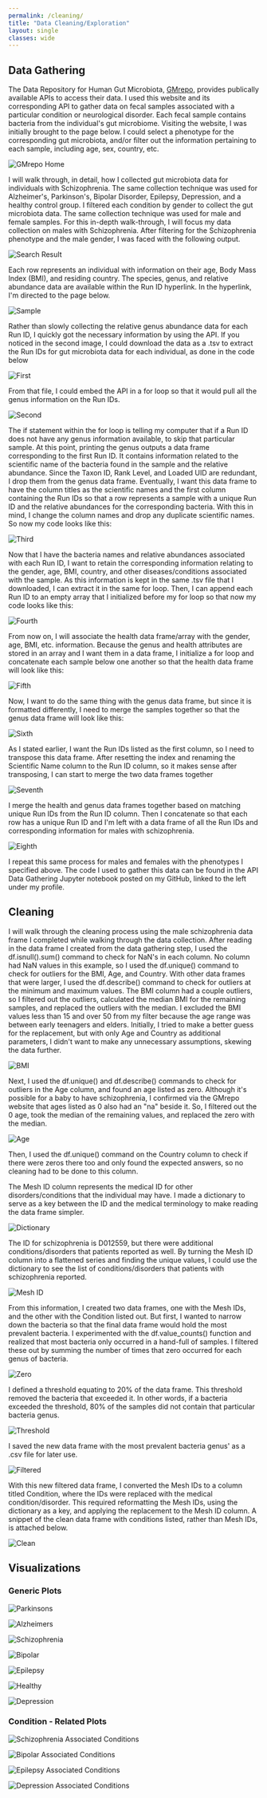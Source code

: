 ```yaml
---
permalink: /cleaning/
title: "Data Cleaning/Exploration"
layout: single
classes: wide
---
```


## Data Gathering 

The Data Repository for Human Gut Microbiota, [GMrepo](https://gmrepo.humangut.info/home), provides publically available APIs to access their data. I used this website and its corresponding API to gather data on fecal samples associated with a particular condition or neurological disorder. Each fecal sample contains bacteria from the individual's gut microbiome. Visiting the website, I was initially brought to the page below. I could select a phenotype for the corresponding gut microbiota, and/or filter out the information pertaining to each sample, including age, sex, country, etc. 

![GMrepo Home](/assets/images/gmrepo_home.jpg) 

I will walk through, in detail, how I collected gut microbiota data for individuals with Schizophrenia. The same collection technique was used for Alzheimer's, Parkinson's, Bipolar Disorder, Epilepsy, Depression, and a healthy control group. I filtered each condition by gender to collect the gut microbiota data. The same collection technique was used for male and female samples. For this in-depth walk-through, I will focus my data collection on males with Schizophrenia. After filtering for the Schizophrenia phenotype and the male gender, I was faced with the following output. 

![Search Result](/assets/images/search_result.jpg) 

Each row represents an individual with information on their age, Body Mass Index (BMI), and residing country. The species, genus, and relative abundance data are available within the Run ID hyperlink. In the hyperlink, I'm directed to the page below. 

![Sample](/assets/images/runid_sample.jpg) 

Rather than slowly collecting the relative genus abundance data for each Run ID, I quickly got the necessary information by using the API. If you noticed in the second image, I could download the data as a .tsv to extract the Run IDs for gut microbiota data for each individual, as done in the code below

![First](/assets/images/firstcode.jpg) 

From that file, I could embed the API in a for loop so that it would pull all the genus information on the Run IDs. 

![Second](/assets/images/secondcode.jpg) 

The if statement within the for loop is telling my computer that if a Run ID does not have any genus information available, to skip that particular sample. At this point, printing the genus outputs a data frame corresponding to the first Run ID. It contains information related to the scientific name of the bacteria found in the sample and the relative abundance. Since the Taxon ID, Rank Level, and Loaded UID are redundant, I drop them from the genus data frame. Eventually, I want this data frame to have the column titles as the scientific names and the first column containing the Run IDs so that a row represents a sample with a unique Run ID and the relative abundances for the corresponding bacteria. With this in mind, I change the column names and drop any duplicate scientific names. So now my code looks like this: 

![Third](/assets/images/thirdcode.jpg) 

Now that I have the bacteria names and relative abundances associated with each Run ID, I want to retain the corresponding information relating to the gender, age, BMI, country, and other diseases/conditions associated with the sample. As this information is kept in the same .tsv file that I downloaded, I can extract it in the same for loop. Then, I can append each Run ID to an empty array that I initialized before my for loop so that now my code looks like this: 

![Fourth](/assets/images/fourthcode.jpg) 

From now on, I will associate the health data frame/array with the gender, age, BMI, etc. information. Because the genus and health attributes are stored in an array and I want them in a data frame, I initialize a for loop and concatenate each sample below one another so that the health data frame will look like this: 

![Fifth](/assets/images/fifthcode.jpg) 

Now, I want to do the same thing with the genus data frame, but since it is formatted differently, I need to merge the samples together so that the genus data frame will look like this: 

![Sixth](/assets/images/sixthcode.jpg) 

As I stated earlier, I want the Run IDs listed as the first column, so I need to transpose this data frame. After resetting the index and renaming the Scientific Name column to the Run ID column, so it makes sense after transposing, I can start to merge the two data frames together 

![Seventh](/assets/images/seventhcode.jpg) 

I merge the health and genus data frames together based on matching unique Run IDs from the Run ID column. Then I concatenate so that each row has a unique Run ID and I'm left with a data frame of all the Run IDs and corresponding information for males with schizophrenia. 

![Eighth](/assets/images/eighthcode.jpg) 

I repeat this same process for males and females with the phenotypes I specified above. The code I used to gather this data can be found in the API Data Gathering Jupyter notebook posted on my GitHub, linked to the left under my profile. 

## Cleaning

I will walk through the cleaning process using the male schizophrenia data frame I completed while walking through the data collection. After reading in the data frame I created from the data gathering step, I used the df.isnull().sum() command to check for NaN's in each column. No column had NaN values in this example, so I used the df.unique() command to check for outliers for the BMI, Age, and Country. With other data frames that were larger, I used the df.describe() command to check for outliers at the minimum and maximum values. The BMI column had a couple outliers, so I filtered out the outliers, calculated the median BMI for the remaining samples, and replaced the outliers with the median. I excluded the BMI values less than 15 and over 50 from my filter because the age range was between early teenagers and elders. Initially, I tried to make a better guess for the replacement, but with only Age and Country as additional parameters, I didn't want to make any unnecessary assumptions, skewing the data further. 

![BMI](/assets/images/bmi_unique.jpg) 

Next, I used the df.unique() and df.describe() commands to check for outliers in the Age column, and found an age listed as zero. Although it's possible for a baby to have schizophrenia, I confirmed via the GMrepo website that ages listed as 0 also had an "na" beside it. So, I filtered out the 0 age, took the median of the remaining values, and replaced the zero with the median. 

![Age](/assets/images/age_unique.jpg) 

Then, I used the df.unique() command on the Country column to check if there were zeros there too and only found the expected answers, so no cleaning had to be done to this column. 

The Mesh ID column represents the medical ID for other disorders/conditions that the individual may have. I made a dictionary to serve as a key between the ID and the medical terminology to make reading the data frame simpler. 

![Dictionary](/assets/images/dict.jpg) 

The ID for schizophrenia is D012559, but there were additional conditions/disorders that patients reported as well. By turning the Mesh ID column into a flattened series and finding the unique values, I could use the dictionary to see the list of conditions/disorders that patients with schizophrenia reported. 

![Mesh ID](/assets/images/meshid.jpg) 

From this information, I created two data frames, one with the Mesh IDs, and the other with the Condition listed out. But first, I wanted to narrow down the bacteria so that the final data frame would hold the most prevalent bacteria. I experimented with the df.value_counts() function and realized that most bacteria only occurred in a hand-full of samples. I filtered these out by summing the number of times that zero occurred for each genus of bacteria. 

![Zero](/assets/images/zero_counts.jpg) 

I defined a threshold equating to 20% of the data frame. This threshold removed the bacteria that exceeded it. In other words, if a bacteria exceeded the threshold, 80% of the samples did not contain that particular bacteria genus. 

![Threshold](/assets/images/threshold.jpg) 

I saved the new data frame with the most prevalent bacteria genus' as a .csv file for later use.

![Filtered](/assets/images/filtered.jpg) 

With this new filtered data frame, I converted the Mesh IDs to a column titled Condition, where the IDs were replaced with the medical condition/disorder. This required reformatting the Mesh IDs, using the dictionary as a key, and applying the replacement to the Mesh ID column. A snippet of the clean data frame with conditions listed, rather than Mesh IDs, is attached below. 

![Clean](/assets/images/clean.jpg) 

## Visualizations 

### Generic Plots

![Parkinsons](/assets/images/generic_parkinsons_graphs.jpg) 

![Alzheimers](/assets/images/generic_alzheimers_graphs.jpg) 

![Schizophrenia](/assets/images/generic_schizophrenia_graphs.jpg) 

![Bipolar](/assets/images/generic_bipolar_graphs.jpg) 

![Epilepsy](/assets/images/generic_epilepsy_graphs.jpg) 

![Healthy](/assets/images/generic_healthy_graphs.jpg) 

![Depression](/assets/images/generic_depression_graphs.jpg) 

### Condition - Related Plots 

![Schizophrenia Associated Conditions](/assets/images/schizophrenia_associated_conditions_count.jpg) 

![Bipolar Associated Conditions](/assets/images/bipolar_associated_conditions_count.jpg) 

![Epilepsy Associated Conditions](/assets/images/epilepsy_associated_conditions_count.jpg) 

![Depression Associated Conditions](/assets/images/depression_associated_conditions_count.jpg) 
